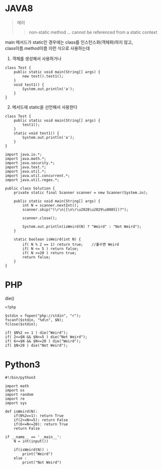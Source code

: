 # JAVA8

>에러
>>non-static method ... cannot be referenced from a static context

main 메서드가 static인 경우에는 class를 인스턴스화(객체화)하지 않고, <br>
class이름.method이름 이런 식으로 사용하는데

1. 객체를 생성해서 사용하거나
```
class Test {
    public static void main(String[] args) {
        new test().test1();
    }
    void test1() {
        System.out.println('a');
    }
}
```
2. 메서드에 static을 선언해서 사용한다
```
class Test {
    public static void main(String[] args) {
        test1();
    }
    static void test1() {
        System.out.println('a');
    }
}
```

```
import java.io.*;
import java.math.*;
import java.security.*;
import java.text.*;
import java.util.*;
import java.util.concurrent.*;
import java.util.regex.*;

public class Solution {
    private static final Scanner scanner = new Scanner(System.in);

    public static void main(String[] args) {
        int N = scanner.nextInt();
        scanner.skip("(\r\n|[\n\r\u2028\u2029\u0085])?");

        scanner.close();

        System.out.println(isWeird(N) ? "Weird" : "Not Weird");
    }

    static boolean isWeird(int N) {
        if( N % 2 == 1) return true;    //홀수면 Weird
        if( N <= 5 ) return false;
        if( N <=20 ) return true;
        return false;
    }
}
```

# PHP
die()
```
<?php

$stdin = fopen("php://stdin", "r");
fscanf($stdin, "%d\n", $N);
fclose($stdin);

if( $N%2 == 1 ) die("Weird");
if( 2<=$N && $N<=5 ) die("Not Weird");
if( 6<=$N && $N<=20 ) die("Weird");
if( $N>20 ) die("Not Weird");
```

# Python3
```
#!/bin/python3

import math
import os
import random
import re
import sys

def isWeird(N):
    if(N%2==1): return True
    if(2<=N<=5): return False
    if(6<=N<=20): return True
    return False

if __name__ == '__main__':
    N = int(input())

    if(isWeird(N)) :
        print("Weird")
    else :
        print("Not Weird")
```
